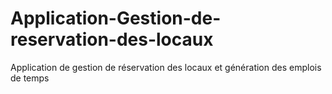 # Application-Gestion-de-reservation-des-locaux
Application de gestion de réservation des locaux et génération des emplois de temps
